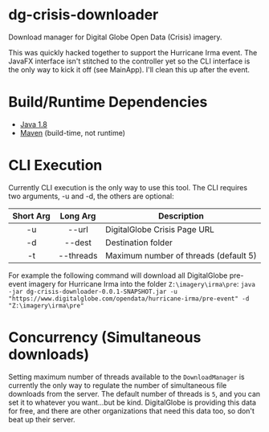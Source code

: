 # dg-crisis-downloader
Download manager for Digital Globe Open Data (Crisis) imagery.

This was quickly hacked together to support the Hurricane Irma event.  The 
JavaFX interface isn't stitched to the controller yet so the CLI interface 
is the only way to kick it off (see MainApp).  I'll clean this up after the 
event.

# Build/Runtime Dependencies
- [Java 1.8](http://www.oracle.com/technetwork/java/javase/downloads/index.html)
- [Maven](http://maven.apache.org) (build-time, not runtime)

# CLI Execution
Currently CLI execution is the only way to use this tool.  The CLI requires 
two arguments, -u and -d, the others are optional:

| Short Arg | Long Arg |       Description                         |
|:---------:|:--------:|-------------------------------------------|               
| -u        |  --url   | DigitalGlobe Crisis Page URL              |
| -d        |  --dest  | Destination folder                        |
| -t        |--threads | Maximum number of threads (default 5)     |

For example the following command will download all DigitalGlobe pre-event 
imagery for Hurricane Irma into the folder `Z:\imagery\irma\pre`:
`java -jar dg-crisis-downloader-0.0.1-SNAPSHOT.jar -u "https://www.digitalglobe.com/opendata/hurricane-irma/pre-event" -d "Z:\imagery\irma\pre"`

# Concurrency (Simultaneous downloads)
Setting maximum number of threads available to the `DownloadManager` is 
currently the only way to regulate the number of simultaneous file downloads 
from the server.  The default number of threads is `5`, and you can set it to 
whatever you want...but be kind.  DigitalGlobe is providing this data for free, 
and there are other organizations that need this data too, so don't beat 
up their server.
